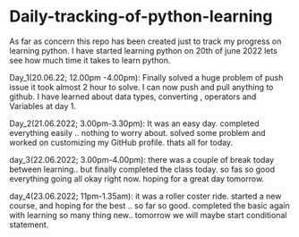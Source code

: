 # Daily-tracking-of-python-learning
As far as concern this repo has been created just to track my progress on learning python. I have started learning python on 20th of june 2022 lets see how much time it takes to learn python.

Day_1(20.06.22; 12.00pm -4.00pm): Finally solved a huge problem of push issue it took almost 2 hour to solve. I can now push and pull anything to github. I have learned about data types, converting , operators and Variables at day 1.

Day_2(21.06.2022; 3.00pm-3.30pm): It was an easy day. completed everything easily .. nothing to worry about. solved some problem and worked on customizing my GitHub profile. thats all for today.

day_3(22.06.2022; 3.00pm-4.00pm): there was a couple of break today between learning.. but finally completed  the class today. so fas so good everything going all okay right now. hoping for a great day tomorrow.

day_4(23.06.2022; 11pm-1.35am): it was a roller coster ride. started a new course, and hoping for the best .. so far so good. completed the basic again with learning so many thing new.. tomorrow we will maybe start conditional statement. 
